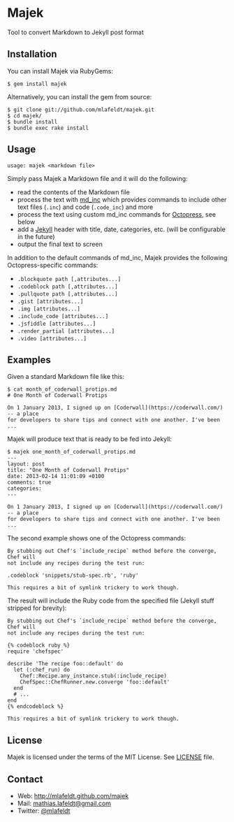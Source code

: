 Majek
=====

Tool to convert Markdown to Jekyll post format


Installation
------------

You can install Majek via RubyGems:

    $ gem install majek

Alternatively, you can install the gem from source:

    $ git clone git://github.com/mlafeldt/majek.git
    $ cd majek/
    $ bundle install
    $ bundle exec rake install


Usage
-----

    usage: majek <markdown file>

Simply pass Majek a Markdown file and it will do the following:

- read the contents of the Markdown file
- process the text with [md_inc] which provides commands to include other text
  files (`.inc`) and code (`.code_inc`) and more
- process the text using custom md_inc commands for [Octopress], see below
- add a [Jekyll] header with title, date, categories, etc. (will be configurable
  in the future)
- output the final text to screen

In addition to the default commands of md_inc, Majek provides the following
Octopress-specific commands:

- `.blockquote path [,attributes...]`
- `.codeblock path [,attributes...]`
- `.pullquote path [,attributes...]`
- `.gist [attributes...]`
- `.img [attributes...]`
- `.include_code [attributes...]`
- `.jsfiddle [attributes...]`
- `.render_partial [attributes...]`
- `.video [attributes...]`


Examples
--------

Given a standard Markdown file like this:

```
$ cat month_of_coderwall_protips.md
# One Month of Coderwall Protips

On 1 January 2013, I signed up on [Coderwall](https://coderwall.com/) -- a place
for developers to share tips and connect with one another. I've been ...
```

Majek will produce text that is ready to be fed into Jekyll:

```
$ majek one_month_of_coderwall_protips.md
---
layout: post
title: "One Month of Coderwall Protips"
date: 2013-02-14 11:01:09 +0100
comments: true
categories:
---

On 1 January 2013, I signed up on [Coderwall](https://coderwall.com/) -- a place
for developers to share tips and connect with one another. I've been ...
```

The second example shows one of the Octopress commands:

```
By stubbing out Chef's `include_recipe` method before the converge, Chef will
not include any recipes during the test run:

.codeblock 'snippets/stub-spec.rb', 'ruby'

This requires a bit of symlink trickery to work though.
```

The result will include the Ruby code from the specified file (Jekyll stuff
stripped for brevity):

```
By stubbing out Chef's `include_recipe` method before the converge, Chef will
not include any recipes during the test run:

{% codeblock ruby %}
require 'chefspec'

describe 'The recipe foo::default' do
  let (:chef_run) do
    Chef::Recipe.any_instance.stub(:include_recipe)
    ChefSpec::ChefRunner.new.converge 'foo::default'
  end
  # ...
end
{% endcodeblock %}

This requires a bit of symlink trickery to work though.
```


License
-------

Majek is licensed under the terms of the MIT License. See [LICENSE] file.


Contact
-------

* Web: <http://mlafeldt.github.com/majek>
* Mail: <mathias.lafeldt@gmail.com>
* Twitter: [@mlafeldt](https://twitter.com/mlafeldt)


[Jekyll]: https://github.com/mojombo/jekyll
[LICENSE]: https://github.com/mlafeldt/majek/blob/master/LICENSE
[Octopress]: http://octopress.org/
[md_inc]: https://github.com/russolsen/md_inc

